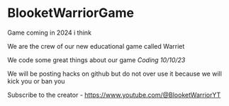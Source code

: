 # BlooketWarriorGame
Game coming in 2024 i think


We are the crew of our new educational game called Warriet

We code some great things about our game
*Coding 10/10/23*

We will be posting hacks on github but do not over use it because we will kick you or ban you

Subscribe to the creator - https://www.youtube.com/@BlooketWarriorYT
